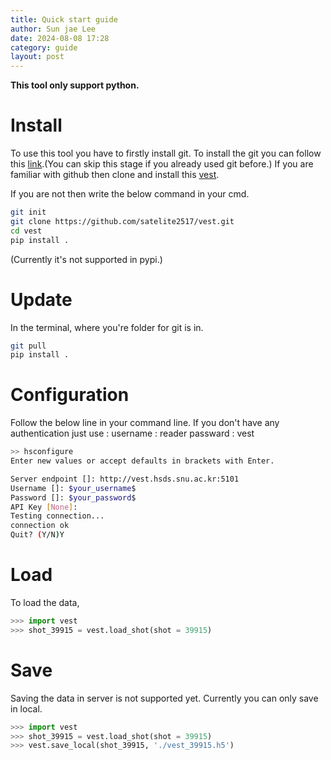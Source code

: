 ```yaml
---
title: Quick start guide
author: Sun jae Lee
date: 2024-08-08 17:28
category: guide
layout: post
---
```


__This tool only support python.__

Install
=====

To use this tool you have to firstly install git. To install the git you can follow this [link](./Installation.md).(You can skip this stage if you already used git before.) If you are familiar with github then clone and install this [vest](https://github.com/satelite2517/vest). 

If you are not then write the below command in your cmd.

```bash
git init
git clone https://github.com/satelite2517/vest.git
cd vest
pip install .
```
(Currently it's not supported in pypi.)

Update
=====
In the terminal, where you're folder for git is in. 
```bash
git pull 
pip install .
```

Configuration
=====
Follow the below line in your command line. If you don't have any authentication just use :
username : reader
passward : vest

```bash
>> hsconfigure
Enter new values or accept defaults in brackets with Enter.

Server endpoint []: http://vest.hsds.snu.ac.kr:5101
Username []: $your_username$
Password []: $your_password$
API Key [None]: 
Testing connection...
connection ok
Quit? (Y/N)Y
```

Load
=====
To load the data,

```python
>>> import vest
>>> shot_39915 = vest.load_shot(shot = 39915)
```

Save 
=====
Saving the data in server is not supported yet. Currently you can only save in local.

```python
>>> import vest
>>> shot_39915 = vest.load_shot(shot = 39915)
>>> vest.save_local(shot_39915, './vest_39915.h5')
```

